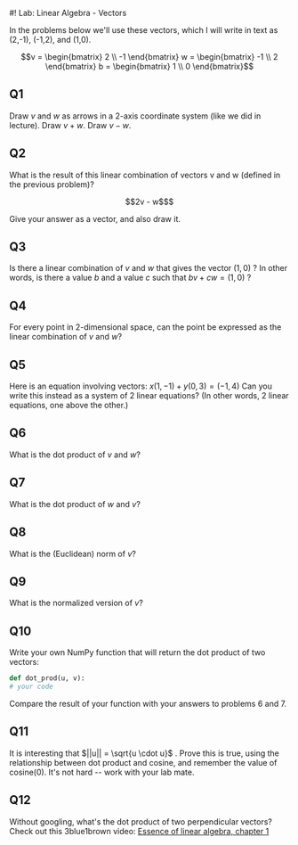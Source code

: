 #! Lab: Linear Algebra - Vectors

In the problems below we'll use these vectors, which I will write in text as (2,-1), (-1,2), and (1,0).

```math
v = \begin{bmatrix}
2 \\
-1
\end{bmatrix}

w = \begin{bmatrix}
-1 \\
2
\end{bmatrix}

b = \begin{bmatrix}
1 \\
0
\end{bmatrix}
```


## Q1
Draw $v$ and $w$ as arrows in a 2-axis coordinate system (like we did in lecture).  Draw $v + w$.  Draw $v - w$.

## Q2
What is the result of this linear combination of vectors v and w (defined in the previous problem)?  
```math
2v - w$
```

Give your answer as a vector, and also draw it.

## Q3
Is there a linear combination of $v$ and $w$ that gives the vector $(1,0)$ ?  In other words, is there a value $b$ and a value $c$ such that $bv + cw = (1, 0)$ ?

## Q4
For every point in 2-dimensional space, can the point be expressed as the linear combination of $v$ and $w$?  

## Q5
Here is an equation involving vectors:
$x(1,-1) + y(0, 3) = (-1, 4)$
Can you write this instead as a system of 2 linear equations?  (In other words, 2 linear equations, one above the other.)

## Q6
What is the dot product of $v$ and $w$?

## Q7
What is the dot product of $w$ and $v$?

## Q8
What is the (Euclidean) norm of $v$?

## Q9
What is the normalized version of $v$?

## Q10
Write your own NumPy function that will return the dot product of two vectors:

```python
def dot_prod(u, v):
# your code
```

Compare the result of your function with your answers to problems 6 and 7.

## Q11
It is interesting that $`||u|| = \sqrt{u \cdot u}`$ .  Prove this is true, using the relationship between dot product and cosine, and remember the value of cosine(0).  It's not hard -- work with your lab mate.

## Q12
Without googling, what's the dot product of two perpendicular vectors?
Check out this 3blue1brown video: [Essence of linear algebra, chapter 1](https://youtu.be/fNk_zzaMoSs)
